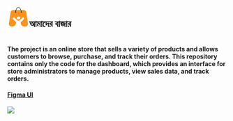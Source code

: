 <div style="display: flex">
<img
      src="./public/amder-bajar-logo.png"
      style="width: 50px; height: 50px"
    />
 <h2> আমাদের বাজার <h2/>

 </div>

#### The project is an online store that sells a variety of products and allows customers to browse, purchase, and track their orders. This repository contains only the code for the dashboard, which provides an interface for store administrators to manage products, view sales data, and track orders.

#### [Figma UI](https://www.figma.com/file/Douo9VLnXKBXb6B2cweSQs/Amader-Bazar?type=design&node-id=605%3A344&mode=design&t=Mne6rFKVXNd21MHM-1)

<img src="./public/showcase/design.svg">
